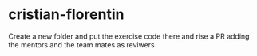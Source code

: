 # cristian-florentin

Create a new folder and put the exercise code there and rise a PR adding the mentors and the team mates as reviwers
